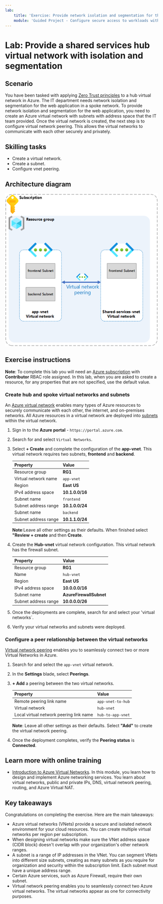 ```yaml
---
lab:
    title: 'Exercise: Provide network isolation and segmentation for the web application'
    module: 'Guided Project - Configure secure access to workloads with Azure virtual networking services'
---
```


# Lab: Provide a shared services hub virtual network with isolation and segmentation

## Scenario

You have been tasked with applying [Zero Trust principles](https://learn.microsoft.com/security/zero-trust/azure-infrastructure-networking) to a hub virtual network in Azure. The IT department needs network isolation and segmentation for the web application in a spoke network. To provide network isolation and segmentation for the web application, you need to create an Azure virtual network with subnets with address space that the IT team provided. Once the virtual network is created, the next step is to configure virtual network peering. This allows the virtual networks to communicate with each other securely and privately.

## Skilling tasks

+ Create a virtual network.
+ Create a subnet.
+ Configure vnet peering.

## Architecture diagram

![Diagram that shows two virtual networks that are peered.](../Media/task-1.png)

## Exercise instructions

**Note**: To complete this lab you will need an [Azure subscription](https://azure.microsoft.com/free/) with **Contributor** RBAC role assigned. In this lab, when you are asked to create a resource, for any properties that are not specified, use the default value.

### Create hub and spoke virtual networks and subnets

An [Azure virtual network](https://learn.microsoft.com/azure/virtual-network/virtual-networks-overview) enables many types of Azure resources to securely communicate with each other, the internet, and on-premises networks. All Azure resources in a virtual network are deployed into [subnets](https://learn.microsoft.com/azure/virtual-network/virtual-network-manage-subnet?tabs=azure-portal) within the virtual network. 

1. Sign in to the **Azure portal** - `https://portal.azure.com`.
   
1. Search for and select `Virtual Networks`.
   
1. Select **+ Create** and complete the configuration of the **app-vnet**. This  virtual network requires two subnets, **frontend** and **backend**. 

    | Property             | Value           |
    | :------------------- | :-------------- |
    | Resource group       | **RG1**         |
    | Virtual network name | `app-vnet`    |
    | Region               | **East US**     |
    | IPv4 address space   | **10.1.0.0/16** |
    | Subnet name          | `frontend`    |
    | Subnet address range | **10.1.0.0/24** |
    | Subnet name          | `backend`     |
    | Subnet address range | **10.1.1.0/24** |

    **Note**:Leave all other settings as their defaults. When finished select **"Review + create** and then **Create**.
   
1. Create the **Hub-vnet** virtual network configuration. This virtual network has the firewall subnet. 

    | Property             | Value                    |
    | :------------------- | :----------------------- |
    | Resource group       | **RG1**                  |
    | Name                 | `hub-vnet` |
    | Region               | **East US**              |
    | IPv4 address space   | **10.0.0.0/16**          |
    | Subnet name          | **AzureFirewallSubnet**  |
    | Subnet address range | **10.0.0.0/26**          |

1. Once the deployments are complete, search for and select your 'virtual networks`.

1. Verify your virtual networks and subnets were deployed. 

### Configure a peer relationship between the virtual networks

[Virtual network peering](https://learn.microsoft.com/azure/virtual-network/virtual-network-peering-overview) enables you to seamlessly connect two or more Virtual Networks in Azure. 

1. Search for and select the `app-vnet` virtual network.
   
1. In the **Settings** blade, select **Peerings**.
   
1. **+ Add** a peering between the two virtual networks. 

    | Property                                 | Value                          |
    | :--------------------------------------- | :----------------------------- |
    | Remote peering link name              | `app-vnet-to-hub` |
    | Virtual network    | `hub-vnet` |
    | Local virtual network peering link name | `hub-to-app-vnet` |

    **Note**: Leave all other settings as their defaults. Select **"Add"** to create the virtual network peering.

1. Once the deployment completes, verify the **Peering status** is **Connected**.

## Learn more with online training

+ [Introduction to Azure Virtual Networks](https://learn.microsoft.com/training/modules/introduction-to-azure-virtual-networks/). In this module, you learn how to design and implement Azure networking services. You learn about virtual networks, public and private IPs, DNS, virtual network peering, routing, and Azure Virtual NAT.

## Key takeaways

Congratulations on completing the exercise. Here are the main takeaways:

+ Azure virtual networks (VNets) provide a secure and isolated network environment for your cloud resources. You can create multiple virtual networks per region per subscription.
+ When designing virtual networks make sure the VNet address space (CIDR block) doesn't overlap with your organization's other network ranges.
+ A subnet is a range of IP addresses in the VNet. You can segment VNets into different size subnets, creating as many subnets as you require for organization and security within the subscription limit. Each subnet must have a unique address range.
+ Certain Azure services, such as Azure Firewall, require their own subnet.
+ Virtual network peering enables you to seamlessly connect two Azure virtual networks. The virtual networks appear as one for connectivity purposes.
